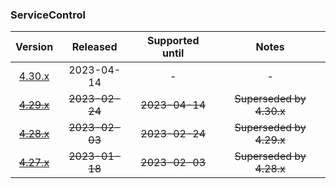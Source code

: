 ### ServiceControl

| Version   | Released       | Supported until   | Notes                             |
|:---------:|:--------------:|:-----------------:|:---------------------------------:|
| [4.30.x](https://www.nuget.org/packages/Particular.PlatformSample.ServiceControl/4.30.1) | 2023-04-14     | -                 | -                                 |
| [~~4.29.x~~](https://www.nuget.org/packages/Particular.PlatformSample.ServiceControl/4.29.3) | ~~2023-02-24~~ | ~~2023-04-14~~    | ~~Superseded by 4.30.x~~          |
| [~~4.28.x~~](https://www.nuget.org/packages/Particular.PlatformSample.ServiceControl/4.28.4) | ~~2023-02-03~~ | ~~2023-02-24~~    | ~~Superseded by 4.29.x~~          |
| [~~4.27.x~~](https://www.nuget.org/packages/Particular.PlatformSample.ServiceControl/4.27.7) | ~~2023-01-18~~ | ~~2023-02-03~~    | ~~Superseded by 4.28.x~~          |

